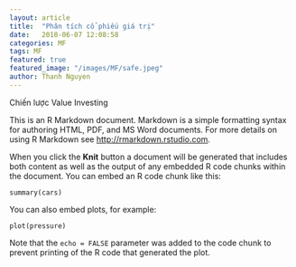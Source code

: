 ```yaml
---
layout: article
title:  "Phân tích cổ phiếu giá trị"
date:   2018-06-07 12:08:58
categories: MF
tags: MF
featured: true
featured_image: "/images/MF/safe.jpeg"
author: Thanh Nguyen
---
```



Chiến lược Value Investing

This is an R Markdown document. Markdown is a simple formatting syntax for authoring HTML, PDF, and MS Word documents. For more details on using R Markdown see <http://rmarkdown.rstudio.com>.

When you click the **Knit** button a document will be generated that includes both content as well as the output of any embedded R code chunks within the document. You can embed an R code chunk like this:

```{r cars}
summary(cars)
```
You can also embed plots, for example:

```{r pressure, echo=FALSE}
plot(pressure)
```

Note that the `echo = FALSE` parameter was added to the code chunk to prevent printing of the R code that generated the plot.
